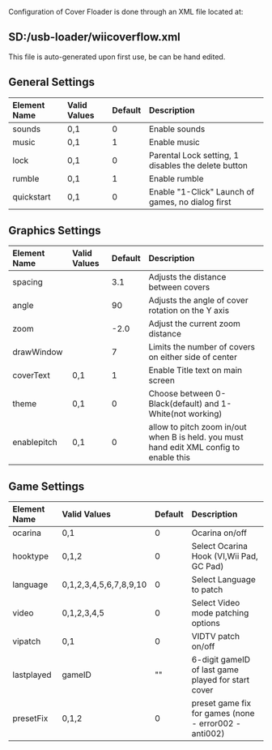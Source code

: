 Configuration of Cover Floader is done through an XML file located at:
## SD:/usb-loader/wiicoverflow.xml ##

This file is auto-generated upon first use, be can be hand edited.

## General Settings ##
| **Element Name** | **Valid Values** | **Default** | **Description** |
|:-----------------|:-----------------|:------------|:----------------|
| sounds           | 0,1              | 0           | Enable sounds   |
| music            | 0,1              | 1           | Enable music    |
| lock             | 0,1              | 0           |Parental Lock setting, 1 disables the delete button|
| rumble           | 0,1              | 1           | Enable rumble   |
| quickstart       | 0,1              | 0           | Enable "1-Click" Launch of games, no dialog first|

## Graphics Settings ##
|**Element Name**|Valid Values|Default|Description|
|:---------------|:-----------|:------|:----------|
| spacing        |            | 3.1   | Adjusts the distance between covers |
| angle          |            | 90    | Adjusts the angle of cover rotation on the Y axis |
| zoom           |            | -2.0  | Adjust the current zoom distance |
| drawWindow     |            | 7     | Limits the number of covers on either side of center |
| coverText      | 0,1        | 1     | Enable Title text on main screen |
| theme          | 0,1        | 0     | Choose between 0-Black(default) and 1-White(not working) |
| enablepitch    | 0,1        | 0     | allow to pitch zoom in/out when B is held. you must hand edit XML config to enable this|

## Game Settings ##
|**Element Name**|Valid Values|Default|Description|
|:---------------|:-----------|:------|:----------|
| ocarina        | 0,1        | 0     | Ocarina on/off |
| hooktype       | 0,1,2      | 0     | Select Ocarina Hook (VI,Wii Pad, GC Pad) |
| language       | 0,1,2,3,4,5,6,7,8,9,10     | 0     | Select Language to patch |
| video          | 0,1,2,3,4,5      | 0     | Select Video mode patching options |
| vipatch        | 0,1        | 0     | VIDTV patch on/off |
| lastplayed     | gameID     | ""    | 6-digit gameID of last game played for start cover |
| presetFix      | 0,1,2      | 0     | preset game fix for games (none - error002 - anti002) |
